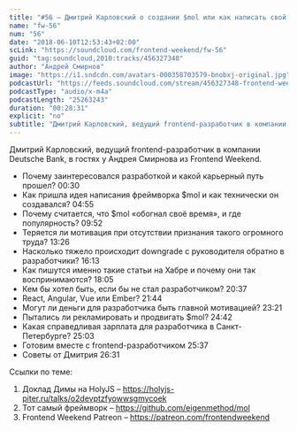 ```yaml
---
title: "#56 – Дмитрий Карловский о создании $mol или как написать свой нишевый фреймворк"
name: "fw-56"
num: "56"
date: "2018-06-10T12:53:43+02:00"
scLink: "https://soundcloud.com/frontend-weekend/fw-56"
guid: "tag:soundcloud,2010:tracks/456327348"
author: "Андрей Смирнов"
image: "https://i1.sndcdn.com/avatars-000358703579-bnobxj-original.jpg"
podcastUrl: "https://feeds.soundcloud.com/stream/456327348-frontend-weekend-fw-56.m4a"
podcastType: "audio/x-m4a"
podcastLength: "25263243"
duration: "00:28:31"
explicit: "no"
subtitle: "Дмитрий Карловский, ведущий frontend-разработчик в компании Deutsche Bank, в гостях у Андрея Смирнова из Frontend Weekend. "
---
```

Дмитрий Карловский, ведущий frontend-разработчик в компании Deutsche Bank, в гостях у Андрея Смирнова из Frontend Weekend. 

- Почему заинтересовался разработкой и какой карьерный путь прошел? <timecode>00:30</timecode>
- Как пришла идея написания фреймворка $mol и как технически он создавался? <timecode>04:55</timecode>
- Почему считается, что $mol «обогнал своё время», и где популярность? <timecode>09:52</timecode>
- Теряется ли мотивация при отсутствии признания такого огромного труда? <timecode>13:26</timecode>
- Насколько тяжело происходит downgrade с руководителя обратно в разработчики? <timecode>16:13</timecode>
- Как пишутся именно такие статьи на Хабре и почему они так воспринимаются? <timecode>18:05</timecode>
- Кем бы хотел быть, если бы не стал разработчиком? <timecode>20:37</timecode>
- React, Angular, Vue или Ember? <timecode>21:44</timecode>
- Могут ли деньги для разработчика быть главной мотивацией? <timecode>23:21</timecode>
- Пытались ли рекламировать и продвигать $mol? <timecode>24:42</timecode>
- Какая справедливая зарплата для разработчика в Санкт-Петербурге? <timecode>25:03</timecode>
- Готовим вместе с frontend-разработчиком <timecode>25:37</timecode>
- Советы от Дмитрия <timecode>26:31</timecode>

Ссылки по теме:
1) Доклад Димы на HolyJS – https://holyjs-piter.ru/talks/o2devptzfyowwsgmycoek
2) Тот самый фреймворк – https://github.com/eigenmethod/mol
3) Frontend Weekend Patreon – https://patreon.com/frontendweekend